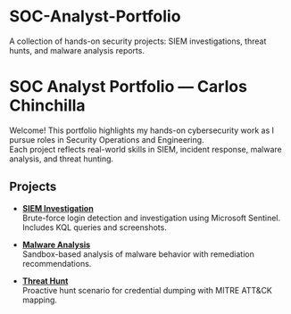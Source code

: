 # SOC-Analyst-Portfolio
A collection of hands-on security projects: SIEM investigations, threat hunts, and malware analysis reports.

# SOC Analyst Portfolio — Carlos Chinchilla

Welcome! This portfolio highlights my hands-on cybersecurity work as I pursue roles in Security Operations and Engineering.  
Each project reflects real-world skills in SIEM, incident response, malware analysis, and threat hunting.

## Projects

- **[SIEM Investigation](./Project1_SIEM_Investigation/SIEM_Investigation_Report.md)**  
  Brute-force login detection and investigation using Microsoft Sentinel. Includes KQL queries and screenshots.

- **[Malware Analysis](./Project2_Malware_Analysis/Malware_Analysis_Report.pdf)**  
  Sandbox-based analysis of malware behavior with remediation recommendations.

- **[Threat Hunt](./Project3_Threat_Hunt/Threat_Hunt_Report.md)**  
  Proactive hunt scenario for credential dumping with MITRE ATT&CK mapping.
